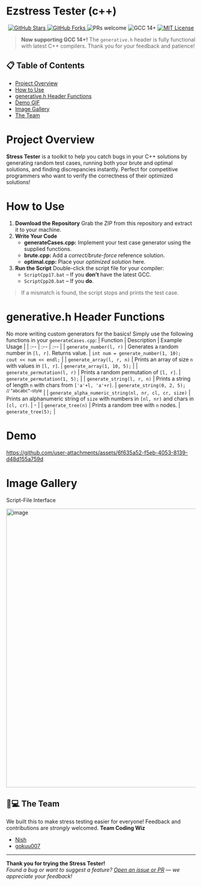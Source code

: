 #  Ezstress Tester (c++) 
<p align="center">
  <a href="https://github.com/nishcurse/EzStressTester-">
    <img src="https://img.shields.io/github/stars/nishcurse/EzStressTester-?style=flat-square" alt="GitHub Stars">
  </a>
  <a href="https://github.com/nishcurse/EzStressTester-/fork">
    <img src="https://img.shields.io/github/forks/nishcurse/EzStressTester-?style=flat-square" alt="GitHub Forks">
  </a>
  <img src="https://img.shields.io/badge/PRs-welcome-brightgreen?style=flat-square" alt="PRs welcome">
  <img src="https://img.shields.io/badge/GCC-14%2B-blue.svg?style=flat-square" alt="GCC 14+">
  <a href="https://opensource.org/licenses/MIT">
    <img src="https://img.shields.io/badge/License-MIT-yellow.svg?style=flat-square" alt="MIT License">
  </a>
</p>

> **Now supporting GCC 14+!**
> The `generative.h` header is fully functional with latest C++ compilers. Thank you for your feedback and patience!

## 📋 Table of Contents
- [Project Overview](#project-overview)
- [How to Use](#how-to-use)
- [generative.h Header Functions](#generativeh-header-functions)
- [Demo GIF](#demo)
- [Image Gallery](#image-gallery)
- [The Team](https://github.com/nishcurse/EzStressTester-/tree/main?tab=readme-ov-file#-the-team)

# Project Overview
**Stress Tester** is a toolkit to help you catch bugs in your C++ solutions by generating random test cases, running both your brute and optimal solutions, and finding discrepancies instantly. Perfect for competitive programmers who want to verify the correctness of their optimized solutions!

#  How to Use
1. **Download the Repository**
Grab the ZIP from this repository and extract it to your machine.
2. **Write Your Code**
    - **generateCases.cpp:** Implement your test case generator using the supplied functions.
    - **brute.cpp:** Add a *correct/brute-force* reference solution.
    - **optimal.cpp:** Place your *optimized solution* here.
3. **Run the Script**
Double-click the script file for your compiler:
    - `ScriptCpp17.bat` – If you **don’t** have the latest GCC.
    - `ScriptCpp20.bat` – If you **do**.
> If a mismatch is found, the script stops and prints the test case.

# generative.h Header Functions
No more writing custom generators for the basics!
Simply use the following functions in your `generateCases.cpp`:
| Function | Description | Example Usage |
| :-- | :-- | :-- |
| `generate_number(l, r)` | Generates a random number in `[l, r]`. Returns value. | `int num = generate_number(1, 10);`<br>`cout << num << endl;` |
| `generate_array(l, r, n)` | Prints an array of size `n` with values in `[l, r]`. | `generate_array(1, 10, 5);` |
| `generate_permutation(l, r)` | Prints a random permutation of `[l, r]`. | `generate_permutation(1, 5);` |
| `generate_string(l, r, n)` | Prints a string of length `n` with chars from `['a'+l, 'a'+r]`. | `generate_string(0, 2, 5);`<br><sup>// "abcabc"-style</sup> |
| `generate_alpha_numeric_string(nl, nr, cl, cr, size)` | Prints an alphanumeric string of `size` with numbers in `[nl, nr)` and chars in `[cl, cr)`. | - |
| `generate_tree(n)` | Prints a random tree with `n` nodes. | `generate_tree(5);` |

# Demo
<p align="center">
  

https://github.com/user-attachments/assets/6f635a52-f5eb-4053-8139-d48d155a759d


</p>

# Image Gallery

Script-File Interface
<div align="center display: flex;">
  <img width="1378" height="739" alt="image" src="https://github.com/user-attachments/assets/eeedda1f-7aa2-4a8d-8730-3ce05a010009" />
</div>

## 👨💻 The Team
We built this to make stress testing easier for everyone!
Feedback and contributions are *strongly* welcomed.
**Team Coding Wiz**
- [Nish](https://github.com/nishcurse)
- [gokuu007](https://github.com/GokuUu007)

***

**Thank you for trying the Stress Tester!**  
*Found a bug or want to suggest a feature? [Open an issue or PR](https://github.com/nishcurse/EzStressTester-/issues) — we appreciate your feedback!*







